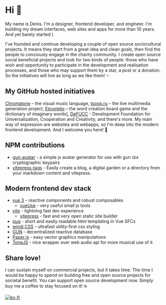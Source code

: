 # Hi 👋
My name is Denis. I'm a designer, frontend developer, and engineer. I'm building my dream interfaces, web sites and apps for more than 10 years. And yet barely started )

I've founded and continue developing a couple of open source sociocultural projects. It means they start from a great idea and clean goals, then find the people to conciously engage in the charity community. I create open source social beneficial projects and look for two kinds of people: those who have wish and opportunity to participate in the development and realisation processes, and those who may support them by a star, a post or a donation. So the initiatives will live as long as we like them! ✨

## My GitHub hosted initiatives

[Chromatone](https://github.com/chromatone) – the visual music language, [tsoop.ru](https://github.com/tsoop-ru) – the live multimedia generation project,  [Etovoteto](https://github.com/etovoteto) – the word creation board game and the dictionary of imaginary words], [DeFUCC](https://github.com/DeFUCC) - Development Foundation for Universalization, Cooperation and Creativity, and there's more. My main way of expression are websites and webapps, so I'm deep into the modern frontend development. And I welcome you here! 🌊

## NPM contributions
- [gun-avatar](https://github.com/DeFUCC/gun-avatar) - a simple js avatar generator for use with gun `SEA` cryptographic keypairs
- [vitepress-tags](https://www.npmjs.com/package/vitepress-tags) - Easily create a blog, a digital garden or a directory from your markdown content and vitepress. 

## Modern frontend dev stack
- [vue 3](https://v3.vuejs.org) - reactive components and robust composables
  - [vueUse](https://vueuse.org) - very useful small js tools
- [vite](https://vitejs.dev) - lightning fast dev experience
  - [vitepress](https://vitepress.vuejs.org) - fast and very open static site builder
- [pug](https://pugjs.org) -  short and easlly readable html templating in Vue SFCs
- [windi CSS](https://windicss.org/) - ultrafast utility-first css styling
- [GUN](https://gun.eco) -  decentralized reactive database
- [Paper.js](http://paperjs.org) - easy vector graphics manipulations
- [ToneJS](https://tonejs.github.io/) - nice wrapper over web audio api for more musical use of it


## Share love!

I can sustain myself on commercial projects, but it takes time. The time I would be happy to spend on building free and open source projects for societal benefit. You can support open source development now. Simply buy me a coffee to stay focused on it! ☕️

[![ko-fi](https://ko-fi.com/img/githubbutton_sm.svg)](https://ko-fi.com/B0B44CM90)


